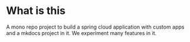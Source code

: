 # What is this
A mono repo project to build a spring cloud application with custom apps
and a mkdocs project in it. We experiment many features in it.

